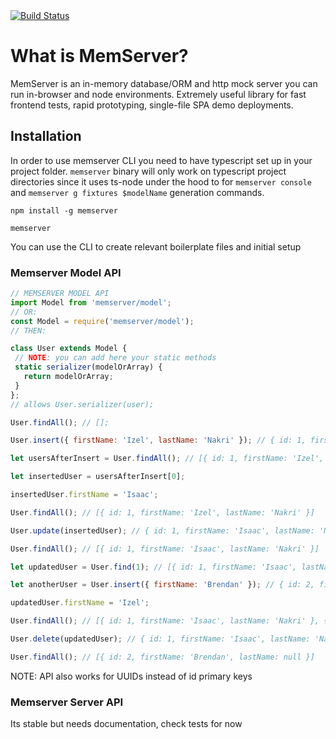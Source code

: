 <a href="https://circleci.com/gh/izelnakri/memserver/">
  <img src="https://circleci.com/gh/izelnakri/memserver/tree/master.png" alt="Build Status">
</a>

# What is MemServer?
MemServer is an in-memory database/ORM and http mock server you can run in-browser and node environments. Extremely useful library for fast frontend tests, rapid prototyping, single-file SPA demo deployments.

## Installation
In order to use memserver CLI you need to have typescript set up in your project folder.
`memserver` binary will only work on typescript project directories since it uses ts-node under the hood to for `memserver console` and `memserver g fixtures $modelName` generation commands.

``` npm install -g memserver ```

``` memserver ```

You can use the CLI to create relevant boilerplate files and initial setup

### Memserver Model API

```js
// MEMSERVER MODEL API
import Model from 'memserver/model';
// OR:
const Model = require('memserver/model');
// THEN:

class User extends Model {
 // NOTE: you can add here your static methods
 static serializer(modelOrArray) {
   return modelOrArray;
 }
};
// allows User.serializer(user);

User.findAll(); // [];

User.insert({ firstName: 'Izel', lastName: 'Nakri' }); // { id: 1, firstName: 'Izel', lastName: 'Nakri' }

let usersAfterInsert = User.findAll(); // [{ id: 1, firstName: 'Izel', lastName: 'Nakri' }]

let insertedUser = usersAfterInsert[0];

insertedUser.firstName = 'Isaac';

User.findAll(); // [{ id: 1, firstName: 'Izel', lastName: 'Nakri' }]

User.update(insertedUser); // { id: 1, firstName: 'Isaac', lastName: 'Nakri' }

User.findAll(); // [{ id: 1, firstName: 'Isaac', lastName: 'Nakri' }]

let updatedUser = User.find(1); // [{ id: 1, firstName: 'Isaac', lastName: 'Nakri' }]

let anotherUser = User.insert({ firstName: 'Brendan' }); // { id: 2, firstName: 'Brendan', lastName: null }

updatedUser.firstName = 'Izel';

User.findAll(); // [{ id: 1, firstName: 'Isaac', lastName: 'Nakri' }, { id: 2, firstName: 'Brendan', lastName: null }]

User.delete(updatedUser); // { id: 1, firstName: 'Isaac', lastName: 'Nakri' }

User.findAll(); // [{ id: 2, firstName: 'Brendan', lastName: null }]
```

NOTE: API also works for UUIDs instead of id primary keys

### Memserver Server API

Its stable but needs documentation, check tests for now

